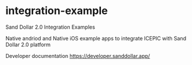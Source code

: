 # integration-example
Sand Dollar 2.0 Integration Examples

Native andriod and Native iOS example apps to integrate ICEPIC with Sand Dollar 2.0 platform

Developer documentation 
https://developer.sanddollar.app/
